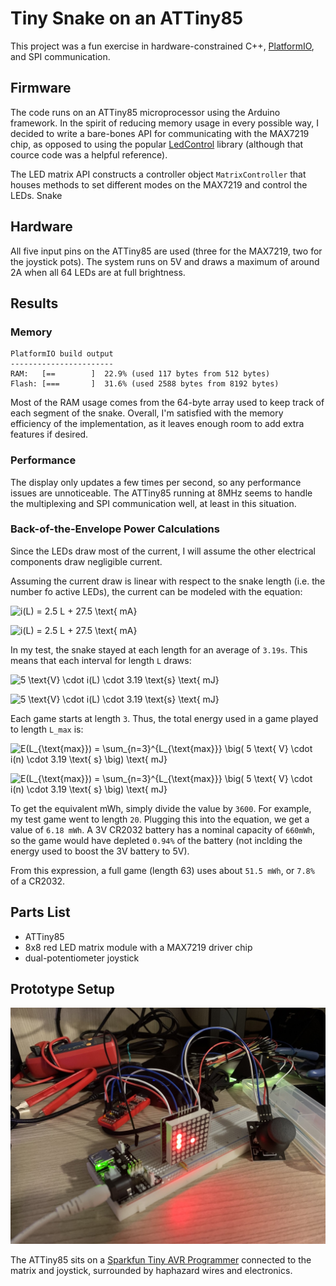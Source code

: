 # Tiny Snake on an ATTiny85

This project was a fun exercise in hardware-constrained C++, [PlatformIO](https://platformio.org/), and SPI communication.

## Firmware
The code runs on an ATTiny85 microprocessor using the Arduino framework. In the spirit of reducing memory usage in every possible way, I decided to write a bare-bones API for communicating with the MAX7219 chip, as opposed to using the popular [LedControl](http://wayoda.github.io/LedControl/) library (although that cource code was a helpful reference).

The LED matrix API constructs a controller object `MatrixController` that houses methods to set different modes on the MAX7219 and control the LEDs. Snake

## Hardware
All five input pins on the ATTiny85 are used (three for the MAX7219, two for the joystick pots). The system runs on 5V and draws a maximum of around 2A when all 64 LEDs are at full brightness.

## Results
### Memory
```
PlatformIO build output
-----------------------
RAM:   [==        ]  22.9% (used 117 bytes from 512 bytes)
Flash: [===       ]  31.6% (used 2588 bytes from 8192 bytes)
```
Most of the RAM usage comes from the 64-byte array used to keep track of each segment of the snake. Overall, I'm satisfied with the memory efficiency of the implementation, as it leaves enough room to add extra features if desired.

### Performance
The display only updates a few times per second, so any performance issues are unnoticeable. The ATTiny85 running at 8MHz seems to handle the multiplexing and SPI communication well, at least in this situation.

### Back-of-the-Envelope Power Calculations
Since the LEDs draw most of the current, I will assume the other electrical components draw negligible current.

Assuming the current draw is linear with respect to the snake length (i.e. the number fo active LEDs), the current can be modeled with the equation:

![i(L) = 2.5 L + 27.5 \text{ mA}](https://latex.codecogs.com/svg.image?i(L)%20=%202.5%20L%20&plus;%2027.5%20%5Ctext%7B%20mA%7D#gh-light-mode-only)

![i(L) = 2.5 L + 27.5 \text{ mA}](https://latex.codecogs.com/svg.image?%7B%5Ccolor%7BWhite%7D%20i(L)%20=%202.5%20L%20&plus;%2027.5%20%5Ctext%7B%20mA%7D%7D#gh-dark-mode-only)

In my test, the snake stayed at each length for an average of `3.19s`. This means that each interval for length `L` draws:

![5 \text{V} \cdot i(L) \cdot 3.19 \text{s} \text{ mJ}](https://latex.codecogs.com/svg.image?5%20%5Ctext%7BV%7D%20%5Ccdot%20i(L)%20%5Ccdot%203.19%20%5Ctext%7Bs%7D%20%5Ctext%7B%20mJ%7D#gh-light-mode-only)

![5 \text{V} \cdot i(L) \cdot 3.19 \text{s} \text{ mJ}](https://latex.codecogs.com/svg.image?%7B%5Ccolor%7BWhite%7D%205%20%5Ctext%7BV%7D%20%5Ccdot%20i(L)%20%5Ccdot%203.19%20%5Ctext%7Bs%7D%20%5Ctext%7B%20mJ%7D%7D#gh-dark-mode-only)

Each game starts at length `3`. Thus, the total energy used in a game played to length `L_max` is:

![E(L_{\text{max}}) = \sum_{n=3}^{L_{\text{max}}} \big( 5 \text{ V} \cdot i(n) \cdot 3.19 \text{ s} \big) \text{ mJ}](https://latex.codecogs.com/svg.image?%7B%5Ccolor%7BWhite%7D%20E(L_%7B%5Ctext%7Bmax%7D%7D)%20=%20%5Csum_%7Bn=3%7D%5E%7BL_%7B%5Ctext%7Bmax%7D%7D%7D%20%5Cbig(%205%20%5Ctext%7B%20V%7D%20%5Ccdot%20i(n)%20%5Ccdot%203.19%20%5Ctext%7B%20s%7D%20%5Cbig)%20%5Ctext%7B%20mJ%7D%7D#gh-dark-mode-only)

![E(L_{\text{max}}) = \sum_{n=3}^{L_{\text{max}}} \big( 5 \text{ V} \cdot i(n) \cdot 3.19 \text{ s} \big) \text{ mJ}](https://latex.codecogs.com/svg.image?E(L_%7B%5Ctext%7Bmax%7D%7D)%20=%20%5Csum_%7Bn=3%7D%5E%7BL_%7B%5Ctext%7Bmax%7D%7D%7D%20%5Cbig(%205%20%5Ctext%7B%20V%7D%20%5Ccdot%20i(n)%20%5Ccdot%203.19%20%5Ctext%7B%20s%7D%20%5Cbig)%20%5Ctext%7B%20mJ%7D#gh-light-mode-only)

To get the equivalent mWh, simply divide the value by `3600`. For example, my test game went to length `20`. Plugging this into the equation, we get a value of `6.18 mWh`. A 3V CR2032 battery has a nominal capacity of `660mWh`, so the game would have depleted `0.94%` of the battery (not inclding the energy used to boost the 3V battery to 5V).

From this expression, a full game (length 63) uses about `51.5 mWh`, or `7.8%` of a CR2032.

## Parts List
- ATTiny85
- 8x8 red LED matrix module with a MAX7219 driver chip
- dual-potentiometer joystick

## Prototype Setup
![The prototyping phase, complete with a cluttered desk.](/images/attiny85-snake-proto.jpeg)

The ATTiny85 sits on a [Sparkfun Tiny AVR Programmer](https://www.sparkfun.com/products/11801) connected to the matrix and joystick, surrounded by haphazard wires and electronics.